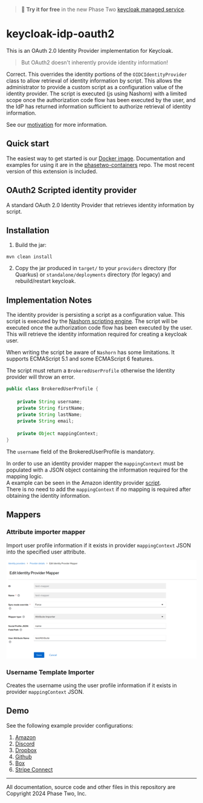 > :rocket: **Try it for free** in the new Phase
> Two [keycloak managed service](https://phasetwo.io/?utm_source=github&utm_medium=readme&utm_campaign=keycloak-idp-oauth2).

# keycloak-idp-oauth2

This is an OAuth 2.0 Identity Provider implementation for Keycloak. 

> But OAuth2 doesn't inherently provide identity information!

Correct. This overrides the identity portions of the `OIDCIdentityProvider` class to allow retrieval of identity information by script. This allows the administrator to provide a custom script as a configuration value of the identity provider. The script is executed (js using Nashorn) with a limited scope once the authorization code flow has been executed by the user, and the IdP has returned information sufficient to authorize retrieval of identity information.

See our [motivation](./docs/motivation.md) for more information.

## Quick start

The easiest way to get started is our [Docker image](https://quay.io/repository/phasetwo/phasetwo-keycloak?tab=tags).
Documentation and examples for using it are in the [phasetwo-containers](https://github.com/p2-inc/phasetwo-containers)
repo. The most recent version of this extension is included.

## OAuth2 Scripted identity provider

A standard OAuth 2.0 Identity Provider that retrieves identity information by script.

## Installation

1. Build the jar:

```
mvn clean install
```

2. Copy the jar produced in `target/` to your `providers` directory (for Quarkus) or `standalone/deployments`
   directory (for legacy) and rebuild/restart keycloak.

## Implementation Notes

The identity provider is persisting a script as a configuration value. This script is executed by
the [Nashorn scripting engine]("https://www.oracle.com/technical-resources/articles/java/jf14-nashorn.html").
The script will be executed once the authorization code flow has been executed by the user. This will retrieve the
identity information required for creating a keycloak user.

When writing the script be aware of `Nashorn` has some limitations. It supports ECMAScript 5.1 and some ECMAScript 6
features.

The script must return a `BrokeredUserProfile` otherwise the Identity provider will throw an error.

```java
public class BrokeredUserProfile {

    private String username;
    private String firstName;
    private String lastName;
    private String email;

    private Object mappingContext;
}
```

The `username` field of the BrokeredUserProfile is mandatory.

In order to use an identity provider mapper the `mappingContext` must be populated with a JSON object containing the information required for the mapping logic.  
A example can be seen in the Amazon identity provider [script](./docs/amazon-authenticator.md#identity-script).  
There is no need to add the `mappingContext` if no mapping is required after obtaining the identity information.

## Mappers

### Attribute importer mapper

Import user profile information if it exists in provider `mappingContext` JSON into the specified user attribute.

![attribute-mapper](docs/assets/attribute-mapper.png)

### Username Template Importer

Creates the username using the user profile information if it exists in provider `mappingContext` JSON.

## Demo

See the following example provider configurations:

1. [Amazon](./docs/amazon-authenticator.md)
2. [Discord](./docs/discord-authenticator.md)
3. [Dropbox](./docs/dropbox-authenticator.md)
4. [Github](./docs/github-authenticator.md)
5. [Box](./docs/box-authenticator.md)
6. [Stripe Connect](./docs/stripe-connect-authenticator.md)

---

All documentation, source code and other files in this repository are Copyright 2024 Phase Two, Inc.

